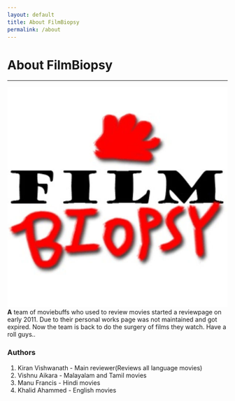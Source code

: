 ```yaml
---
layout: default
title: About FilmBiopsy
permalink: /about
---
```

<div class="row fill-page">
  <div class="col-md-8 order-md-1 content">
    <div class="post">
      <div class="post-header">
        <h1 class="post-title">About FilmBiopsy</h1>
        <hr>
      </div>
      <article class="post-content">
       <img src="/assets/images/meta/logo.jpg" id="logo" alt="FilmBiopsy logo">
       <strong>A</strong> team of moviebuffs who used to review movies started a reviewpage on early 2011. Due to their personal works page was not maintained and got expired. Now the team is back to do the surgery of films they watch. Have a roll guys..
       <div class="reviewers">
         <h3>Authors</h3>
         <ol>
           <li>Kiran Vishwanath - Main reviewer(Reviews all language movies)</li>
           <li>Vishnu Aikara - Malayalam and Tamil movies</li>
           <li>Manu Francis - Hindi movies</li>
           <li>Khalid Ahammed - English movies</li>
         </ol>
       </div>
     </article>
   </div>
 </div>
 <div class="col-md-2 order-md-0"></div>
 <div class="col-md-2 order-md-2"></div>
</div>
